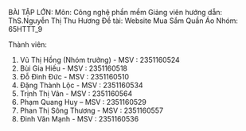 BÀI TẬP LỚN:
Môn: Công nghệ phần mềm
Giảng viên hướng dẫn: ThS.Nguyễn Thị Thu Hương
Đề tài: Website Mua Sắm Quần Áo
Nhóm: 65HTTT_9

Thành viên:
1.   Vũ Thị Hồng (Nhóm trưởng) - MSV : 2351160524
2.   Bùi Gia Hiếu - MSV : 2351160518
3.   Đỗ Đình Đức - MSV : 2351160510
4.   Đặng Thành Lộc - MSV : 2351160534
5.   Trịnh Thị Vân - MSV : 2351160564
6.   Phạm Quang Huy – MSV : 2351160529
7.   Phan Thị Sông Thương - MSV : 2351160557
8.   Đinh Văn Mạnh - MSV : 2351160536
